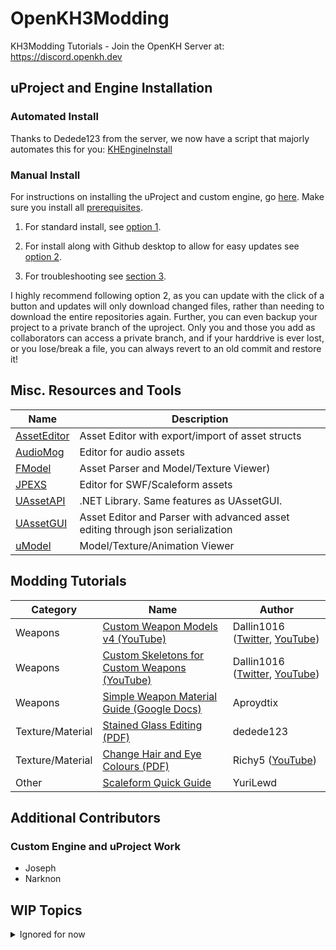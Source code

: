 # OpenKH3Modding
KH3Modding Tutorials - Join the OpenKH Server at:
https://discord.openkh.dev

## uProject and Engine Installation

### Automated Install
Thanks to Dedede123 from the server, we now have a script that majorly automates this for you: [KHEngineInstall](/KHEngineInstall)

### Manual Install

For instructions on installing the uProject and custom engine, go [here](/Tutorials/uProject%20and%20Engine%20Installation.md). Make sure you install all [prerequisites](/Tutorials/uProject%20and%20Engine%20Installation.md#prerequisites).

1) For standard install, see [option 1](/Tutorials/uProject%20and%20Engine%20Installation.md#1-standard-install---no-easy-updating).

2) For install along with Github desktop to allow for easy updates see [option 2](/Tutorials/uProject%20and%20Engine%20Installation.md#2-github-clone-install---update-with-the-click-of-a-button).  

3) For troubleshooting see [section 3](/Tutorials/uProject%20and%20Engine%20Installation.md#3-troubleshooting).

I highly recommend following option 2, as you can update with the click of a button and updates will only download changed files, rather than needing to download the entire repositories again.  Further, you can even backup your project to a private branch of the uproject.  Only you and those you add as collaborators can access a private branch, and if your harddrive is ever lost, or you lose/break a file, you can always revert to an old commit and restore it!


## Misc. Resources and Tools

| Name | Description |
| -----| ------------|
| [AssetEditor](https://github.com/kaiheilos/Utilities) | Asset Editor with export/import of asset structs
| [AudioMog](https://github.com/Yoraiz0r/AudioMog) | Editor for audio assets
| [FModel](https://fmodel.app/) | Asset Parser and Model/Texture Viewer) |
| [JPEXS](https://github.com/jindrapetrik/jpexs-decompiler) | Editor for SWF/Scaleform assets
| [UAssetAPI](https://github.com/atenfyr/UAssetAPI) | .NET Library. Same features as UAssetGUI.
| [UAssetGUI](https://github.com/atenfyr/UAssetGUI) | Asset Editor and Parser with advanced asset editing through json serialization
| [uModel](https://www.gildor.org/en/projects/umodel) | Model/Texture/Animation Viewer |

## Modding Tutorials

| Category | Name | Author |
|----------|------|--------|
| Weapons | [Custom Weapon Models v4 (YouTube)](https://www.youtube.com/watch?v=mE6zjN6dsJA) |  Dallin1016 ([Twitter](https://twitter.com/dallin1016), [YouTube](https://www.youtube.com/@dallin1016))
|Weapons | [Custom Skeletons for Custom Weapons (YouTube)](https://www.youtube.com/watch?v=uFgW6MZNTaE) | Dallin1016 ([Twitter](https://twitter.com/dallin1016), [YouTube](https://www.youtube.com/@dallin1016))
|Weapons | [Simple Weapon Material Guide (Google Docs)](https://docs.google.com/document/d/1IToouvZnqmAXFh2QOKWv0yefHRBWWvMKnXKIWR9sZu4) | Aproydtix
| Texture/Material | [Stained Glass Editing (PDF)](/Tutorials/PDF/Stained_Glass_Tutorial%20by%20dedede123.pdf) | dedede123 |
| Texture/Material | [Change Hair and Eye Colours (PDF)](/Tutorials/PDF/Change_Hair_and_Eyes_Colours_Guide%20by%20Richy5.pdf) | Richy5 ([YouTube](http://www.youtube.com/@ricknick)) |
| Other | [Scaleform Quick Guide](/Tutorials/Scaleform%20Quick%20Guide.md) | YuriLewd

## Additional Contributors

### Custom Engine and uProject Work
- Joseph
- Narknon

## WIP Topics
<details>
<summary>Ignored for now</summary>

### uProject and Engine Source Edits

To customize the engine source to make additional fields BP accessible, see [here](https://github.com/narknon/OpenKH3Modding/blob/main/)

### Other

- [Installing Custom Uncooked Content](/Tutorials/Installing%20Custom%20Uncooked%20Content.md#L1)
- Non-Editor Asset Editing
- uProject and Engine Source Edits
- Packaging Mods
- Using the Mod Loader
- Creating BP mods for the Mod Loader
- Custom Physics
- Replacing Music and Sounds
- Animation Editing and Notifies
</details>